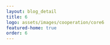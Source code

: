 ```yaml
---
layout: blog_detail
title: 6
logo: assets/images/cooperation/core6
featured-home: true
order: 6
---
```

